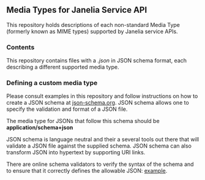## Media Types for Janelia Service API

This repository holds descriptions of each non-standard Media Type (formerly known as MIME types)
supported by Janelia service APIs.  

### Contents

This repository contains files with a *.json* in JSON schema format, each describing
a different supported media type.

### Defining a custom media type

Please consult examples in this repository and follow instructions on how to create
a JSON schema at [json-schema.org](http://www.json-schema.org).  JSON schema allows
one to specify the validation and format of a JSON file.

The media type for JSONs that follow this schema should be **application/schema+json**

JSON schema is language neutral and their a several tools out there that will validate
a JSON file against the supplied schema.  JSON schema can also transform JSON into
hypertext by supporting URI links.

There are online schema validators to verify the syntax of the schema
and to ensure that it correctly defines the allowable JSON:
[example](http://json-schema-validator.herokuapp.com/).
